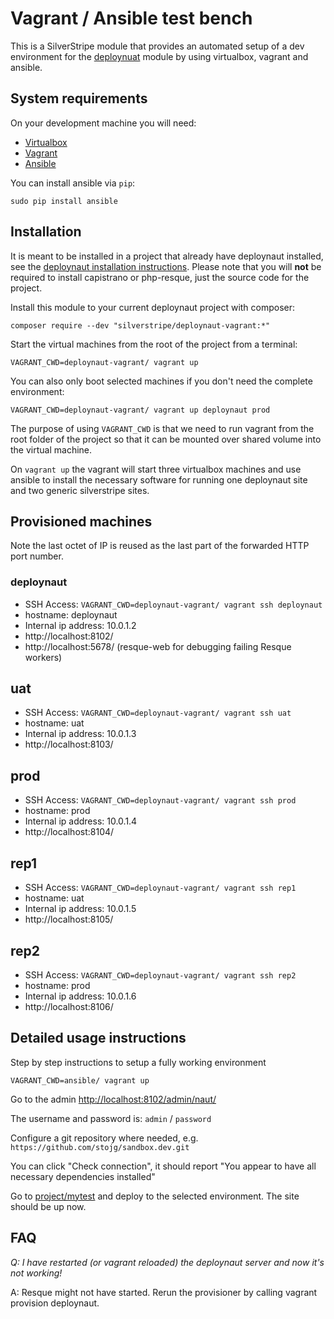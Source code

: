 # Vagrant / Ansible test bench

This is a SilverStripe module that provides an automated setup of a dev environment for the [deploynuat](https://github.com/silverstripe/deploynaut) module by using virtualbox, vagrant and ansible.

## System requirements

On your development machine you will need:

 * [Virtualbox](https://www.virtualbox.org/)
 * [Vagrant](https://www.vagrantup.com/)
 * [Ansible](http://docs.ansible.com/intro_installation.html)

You can install ansible via `pip`:

	sudo pip install ansible
 
## Installation

It is meant to be installed in a project that already have deploynaut installed, see the [deploynaut installation instructions](https://github.com/silverstripe/deploynaut/blob/master/docs/en/index.md#deploynaut-1). Please note that you will **not** be required to install capistrano or php-resque, just the source code for the project.

Install this module to your current deploynaut project with composer:

	composer require --dev "silverstripe/deploynaut-vagrant:*"

Start the virtual machines from the root of the project from a terminal:

	VAGRANT_CWD=deploynaut-vagrant/ vagrant up

You can also only boot selected machines if you don't need the complete environment:

	VAGRANT_CWD=deploynaut-vagrant/ vagrant up deploynaut prod

The purpose of using `VAGRANT_CWD` is that we need to run vagrant from the root folder of the project so that it can be mounted over shared volume into the virtual machine.

On `vagrant up` the vagrant will start three virtualbox machines and use ansible to install the necessary software for running one deploynaut site and two generic silverstripe sites.

## Provisioned machines

Note the last octet of IP is reused as the last part of the forwarded HTTP port number.

### deploynaut

 * SSH Access: `VAGRANT_CWD=deploynaut-vagrant/ vagrant ssh deploynaut`
 * hostname: deploynaut
 * Internal ip address: 10.0.1.2
 * http://localhost:8102/
 * http://localhost:5678/ (resque-web for debugging failing Resque workers)

## uat

 * SSH Access: `VAGRANT_CWD=deploynaut-vagrant/ vagrant ssh uat`
 * hostname: uat
 * Internal ip address: 10.0.1.3
 * http://localhost:8103/

## prod

 * SSH Access: `VAGRANT_CWD=deploynaut-vagrant/ vagrant ssh prod`
 * hostname: prod
 * Internal ip address: 10.0.1.4
 * http://localhost:8104/

## rep1

 * SSH Access: `VAGRANT_CWD=deploynaut-vagrant/ vagrant ssh rep1`
 * hostname: uat
 * Internal ip address: 10.0.1.5
 * http://localhost:8105/

## rep2

 * SSH Access: `VAGRANT_CWD=deploynaut-vagrant/ vagrant ssh rep2`
 * hostname: prod
 * Internal ip address: 10.0.1.6
 * http://localhost:8106/

## Detailed usage instructions

Step by step instructions to setup a fully working environment

	VAGRANT_CWD=ansible/ vagrant up

Go to the admin [http://localhost:8102/admin/naut/](http://localhost:8102/admin/naut/)

The username and password is: `admin` / `password`

Configure a git repository where needed, e.g. `https://github.com/stojg/sandbox.dev.git`

You can click "Check connection", it should report "You appear to have all necessary dependencies installed"

Go to [project/mytest](http://localhost:8102/) and deploy to the selected environment. The site should be up now.

## FAQ

*Q: I have restarted (or vagrant reloaded) the deploynaut server and now it's not working!*

A: Resque might not have started. Rerun the provisioner by calling vagrant provision deploynaut.
